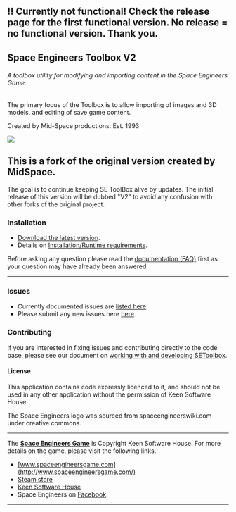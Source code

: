 ## !! Currently not functional! Check the release page for the first functional version. No release  = no functional version. Thank you.
## Space Engineers Toolbox V2
###### A toolbox utility for modifying and importing content in the Space Engineers Game.
The primary focus of the Toolbox is to allow importing of images and 3D models, and editing of save game content.

Created by Mid-Space productions. Est. 1993

![](http://i.imgur.com/429uvwe.jpg)



## This is a fork of the original version created by MidSpace. 
The goal is to continue keeping SE ToolBox alive by updates.
The initial release of this version will be dubbed "V2" to avoid any confusion with other forks of the original project.

### Installation

* [Download the latest version](https://github.com/xYounax/SEToolBox2/releases).
* Details on [Installation/Runtime requirements](https://github.com/midspace/SEToolbox/wiki/System-Requirements).

Before asking any question please read the [documentation (FAQ)](https://github.com/midspace/SEToolbox/wiki) first as your question may have already been answered.

---
### Issues
* Currently documented issues are [listed here](https://github.com/xYounax/SEToolBox2/issues).
* Please submit any new issues here [here](https://github.com/xYounax/SEToolBox2/issues/new).


### Contributing
If you are interested in fixing issues and contributing directly to the code base, please see our document on [working with and developing SEToolbox](https://github.com/midspace/SEToolbox/wiki/Working-with-and-developing-SEToolbox).


#### License

This application contains code expressly licenced to it, and should not be used in any other application without the permission of Keen Software House.

The Space Engineers logo was sourced from spaceengineerswiki.com under creative commons.

---

The **[Space Engineers Game](http://www.spaceengineersgame.com/)** is Copyright Keen Software House.
For more details on the game, please visit the following links.
* [www.spaceengineersgame.com](http://www.spaceengineersgame.com/)
* [Steam store](http://store.steampowered.com/app/244850/)
* [Keen Software House](http://www.keenswh.com/about.html)
* Space Engineers on [Facebook](https://www.facebook.com/SpaceEngineers/)

---